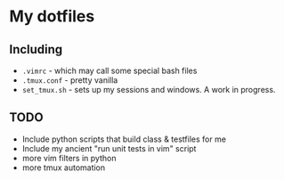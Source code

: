 My dotfiles
============

Including
----------

* `.vimrc` - which may call some special bash files
* `.tmux.conf` - pretty vanilla
* `set_tmux.sh` - sets up my sessions and windows. A work in progress.

TODO
----------
* Include python scripts that build class & testfiles for me
* Include my ancient "run unit tests in vim" script
* more vim filters in python
* more tmux automation
